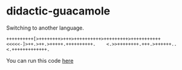 # didactic-guacamole
Switching to another language. 

```
++++++++++[>++++++++>+++>++++++++++>+++++++++>+++++++++++<<<<<-]>++.>++.>+++++.++++++++++.    <.>>++++++++.+++.>++++++..<.+++++++++++++.
```

You can run this code [here](https://copy.sh/brainfuck/)